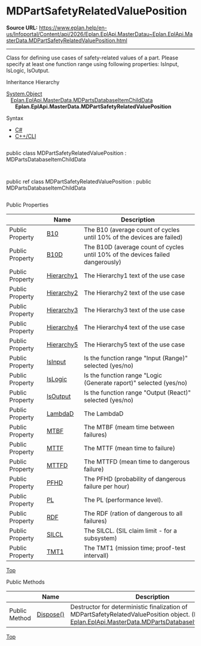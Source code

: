# MDPartSafetyRelatedValuePosition

**Source URL:** https://www.eplan.help/en-us/Infoportal/Content/api/2026/Eplan.EplApi.MasterDatau~Eplan.EplApi.MasterData.MDPartSafetyRelatedValuePosition.html

---

Class for defining use cases of safety-related values of a part. Please specify at least one function range using following properties: IsInput, IsLogic, IsOutput.

Inheritance Hierarchy

[System.Object](#)  
   [Eplan.EplApi.MasterData.MDPartsDatabaseItemChildData](Eplan.EplApi.MasterDatau~Eplan.EplApi.MasterData.MDPartsDatabaseItemChildData.html)  
      **Eplan.EplApi.MasterData.MDPartSafetyRelatedValuePosition**

Syntax

- [C#](#i-syntax-CS)
- [C++/CLI](#i-syntax-CPP2005)

```
```
public class MDPartSafetyRelatedValuePosition : MDPartsDatabaseItemChildData
```
```

```
```
public ref class MDPartSafetyRelatedValuePosition : public MDPartsDatabaseItemChildData
```
```





Public Properties

|  | Name | Description |
| --- | --- | --- |
| Public Property | [B10](Eplan.EplApi.MasterDatau~Eplan.EplApi.MasterData.MDPartSafetyRelatedValuePosition~B10.html) | The B10 (average count of cycles until 10% of the devices are failed) |
| Public Property | [B10D](Eplan.EplApi.MasterDatau~Eplan.EplApi.MasterData.MDPartSafetyRelatedValuePosition~B10D.html) | The B10D (average count of cycles until 10% of the devices failed dangerously) |
| Public Property | [Hierarchy1](Eplan.EplApi.MasterDatau~Eplan.EplApi.MasterData.MDPartSafetyRelatedValuePosition~Hierarchy1.html) | The Hierarchy1 text of the use case |
| Public Property | [Hierarchy2](Eplan.EplApi.MasterDatau~Eplan.EplApi.MasterData.MDPartSafetyRelatedValuePosition~Hierarchy2.html) | The Hierarchy2 text of the use case |
| Public Property | [Hierarchy3](Eplan.EplApi.MasterDatau~Eplan.EplApi.MasterData.MDPartSafetyRelatedValuePosition~Hierarchy3.html) | The Hierarchy3 text of the use case |
| Public Property | [Hierarchy4](Eplan.EplApi.MasterDatau~Eplan.EplApi.MasterData.MDPartSafetyRelatedValuePosition~Hierarchy4.html) | The Hierarchy4 text of the use case |
| Public Property | [Hierarchy5](Eplan.EplApi.MasterDatau~Eplan.EplApi.MasterData.MDPartSafetyRelatedValuePosition~Hierarchy5.html) | The Hierarchy5 text of the use case |
| Public Property | [IsInput](Eplan.EplApi.MasterDatau~Eplan.EplApi.MasterData.MDPartSafetyRelatedValuePosition~IsInput.html) | Is the function range "Input (Range)" selected (yes/no) |
| Public Property | [IsLogic](Eplan.EplApi.MasterDatau~Eplan.EplApi.MasterData.MDPartSafetyRelatedValuePosition~IsLogic.html) | Is the function range "Logic (Generate raport)" selected (yes/no) |
| Public Property | [IsOutput](Eplan.EplApi.MasterDatau~Eplan.EplApi.MasterData.MDPartSafetyRelatedValuePosition~IsOutput.html) | Is the function range "Output (React)" selected (yes/no) |
| Public Property | [LambdaD](Eplan.EplApi.MasterDatau~Eplan.EplApi.MasterData.MDPartSafetyRelatedValuePosition~LambdaD.html) | The LambdaD |
| Public Property | [MTBF](Eplan.EplApi.MasterDatau~Eplan.EplApi.MasterData.MDPartSafetyRelatedValuePosition~MTBF.html) | The MTBF (meam time between failures) |
| Public Property | [MTTF](Eplan.EplApi.MasterDatau~Eplan.EplApi.MasterData.MDPartSafetyRelatedValuePosition~MTTF.html) | The MTTF (mean time to failure) |
| Public Property | [MTTFD](Eplan.EplApi.MasterDatau~Eplan.EplApi.MasterData.MDPartSafetyRelatedValuePosition~MTTFD.html) | The MTTFD (mean time to dangerous failure) |
| Public Property | [PFHD](Eplan.EplApi.MasterDatau~Eplan.EplApi.MasterData.MDPartSafetyRelatedValuePosition~PFHD.html) | The PFHD (probability of dangerous failure per hour) |
| Public Property | [PL](Eplan.EplApi.MasterDatau~Eplan.EplApi.MasterData.MDPartSafetyRelatedValuePosition~PL.html) | The PL (performance level). |
| Public Property | [RDF](Eplan.EplApi.MasterDatau~Eplan.EplApi.MasterData.MDPartSafetyRelatedValuePosition~RDF.html) | The RDF (ration of dangerous to all failures) |
| Public Property | [SILCL](Eplan.EplApi.MasterDatau~Eplan.EplApi.MasterData.MDPartSafetyRelatedValuePosition~SILCL.html) | The SILCL. (SIL claim limit - for a subsystem) |
| Public Property | [TMT1](Eplan.EplApi.MasterDatau~Eplan.EplApi.MasterData.MDPartSafetyRelatedValuePosition~TMT1.html) | The TMT1 (mission time; proof-test intervall) |

[Top](#top)

Public Methods

|  | Name | Description |
| --- | --- | --- |
| Public Method | [Dispose()](Eplan.EplApi.MasterDatau~Eplan.EplApi.MasterData.MDPartsDatabaseItemChildData~Dispose().html) | Destructor for deterministic finalization of MDPartSafetyRelatedValuePosition object. (Inherited from [Eplan.EplApi.MasterData.MDPartsDatabaseItemChildData](Eplan.EplApi.MasterDatau~Eplan.EplApi.MasterData.MDPartsDatabaseItemChildData.html)) |

[Top](#top)
